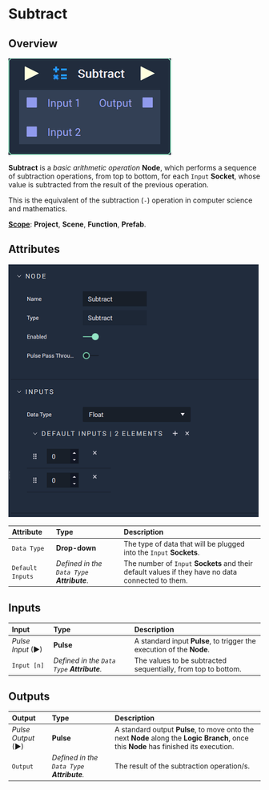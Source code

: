 # Subtract

## Overview

![The Subtract Node.](../../.gitbook/assets/node-subtract2.png)

**Subtract** is a _basic arithmetic operation_ **Node**, which performs a sequence of subtraction operations, from top to bottom, for each `Input` **Socket**, whose value is subtracted from the result of the previous operation.

This is the equivalent of the subtraction \(`-`\) operation in computer science and mathematics.

[**Scope**](../overview.md#scopes): **Project**, **Scene**, **Function**, **Prefab**.

## Attributes

![The Subtract Node Attributes.](../../.gitbook/assets/node-subtract2-attr.png)

| Attribute | Type | Description |
| :--- | :--- | :--- |
| `Data Type` | **Drop-down** | The type of data that will be plugged into the `Input` **Sockets**. |
| `Default Inputs` | _Defined in the `Data Type` **Attribute**_. | The number of `Input` **Sockets** and their default values if they have no data connected to them. |

## Inputs

| Input | Type | Description |
| :--- | :--- | :--- |
| _Pulse Input_ \(►\) | **Pulse** | A standard input **Pulse**, to trigger the execution of the **Node**. |
| `Input [n]` | _Defined in the `Data Type` **Attribute**._ | The values to be subtracted sequentially, from top to bottom. |

## Outputs

| Output | Type | Description |
| :--- | :--- | :--- |
| _Pulse Output_ \(►\) | **Pulse** | A standard output **Pulse**, to move onto the next **Node** along the **Logic Branch**, once this **Node** has finished its execution. |
| `Output` | _Defined in the `Data Type` **Attribute**._ | The result of the subtraction operation/s. |

